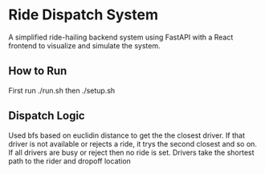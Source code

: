 # Ride Dispatch System

A simplified ride-hailing backend system using FastAPI with a React frontend to visualize and simulate the system.


## How to Run
First run ./run.sh then ./setup.sh



## Dispatch Logic

Used bfs based on euclidin distance to get the the closest driver. If that driver is not available or rejects a ride, it trys the second closest and so on. If all drivers are busy or reject then no ride is set. Drivers take the shortest path to the rider and dropoff location